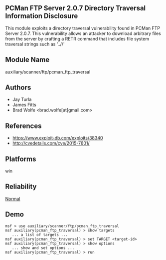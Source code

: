 ## PCMan FTP Server 2.0.7 Directory Traversal Information Disclosure

This module exploits a directory traversal vulnerability 
found in PCMan FTP Server 2.0.7. This vulnerability allows 
an attacker to download arbitrary files from the server by 
crafting a RETR command that includes file system traversal 
strings such as '..//'


## Module Name
auxiliary/scanner/ftp/pcman_ftp_traversal

## Authors
* Jay Turla
* James Fitts
* Brad Wolfe <brad.wolfe[at]gmail.com>


## References
* https://www.exploit-db.com/exploits/38340
* http://cvedetails.com/cve/2015-7601/




## Platforms
win

## Reliability
[Normal](https://github.com/rapid7/metasploit-framework/wiki/Exploit-Ranking)

## Demo

```
msf > use auxiliary/scanner/ftp/pcman_ftp_traversal
msf auxiliary(pcman_ftp_traversal) > show targets
   ... a list of targets ...
msf auxiliary(pcman_ftp_traversal) > set TARGET <target-id>
msf auxiliary(pcman_ftp_traversal) > show options
   ... show and set options ...
msf auxiliary(pcman_ftp_traversal) > run
```
    
    